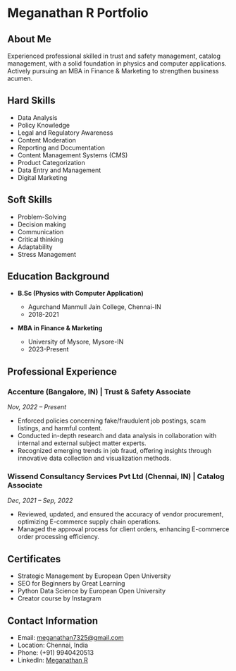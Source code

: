 # Meganathan R Portfolio 

## About Me
Experienced professional skilled in trust and safety management, catalog management, with a solid foundation in physics and computer applications. Actively pursuing an MBA in Finance & Marketing to strengthen business acumen.

## Hard Skills
- Data Analysis
- Policy Knowledge
- Legal and Regulatory Awareness
- Content Moderation
- Reporting and Documentation
- Content Management Systems (CMS)
- Product Categorization
- Data Entry and Management
- Digital Marketing

## Soft Skills
- Problem-Solving
- Decision making
- Communication
- Critical thinking
- Adaptability
- Stress Management

## Education Background
- **B.Sc (Physics with Computer Application)**
  - Agurchand Manmull Jain College, Chennai-IN
  - 2018-2021

- **MBA in Finance & Marketing**
  - University of Mysore, Mysore-IN
  - 2023-Present

## Professional Experience

### Accenture (Bangalore, IN) | Trust & Safety Associate
*Nov, 2022 – Present*
- Enforced policies concerning fake/fraudulent job postings, scam listings, and harmful content.
- Conducted in-depth research and data analysis in collaboration with internal and external subject matter experts.
- Recognized emerging trends in job fraud, offering insights through innovative data collection and visualization methods.

### Wissend Consultancy Services Pvt Ltd (Chennai, IN) | Catalog Associate
*Dec, 2021 – Sep, 2022*
- Reviewed, updated, and ensured the accuracy of vendor procurement, optimizing E-commerce supply chain operations.
- Managed the approval process for client orders, enhancing E-commerce order processing efficiency.

## Certificates
- Strategic Management by European Open University
- SEO for Beginners by Great Learning
- Python Data Science by European Open University
- Creator course by Instagram

## Contact Information
- Email: meganathan7325@gmail.com
- Location: Chennai, India
- Phone: (+91) 9940420513
- LinkedIn: [Meganathan R](https://www.linkedin.com/in/meganathan-r-573a49201)
